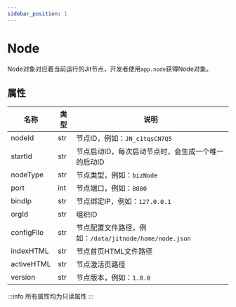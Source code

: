 ```yaml
---
sidebar_position: 1
---
```


# Node

Node对象对应着当前运行的Jit节点，开发者使用`app.node`获得Node对象。

## 属性

| 名称 | 类型 | 说明 |
|------|------|------|
| nodeId | str | 节点ID，例如：`JN_c1tqsCN7Q5` |
| startId | str | 节点启动ID，每次启动节点时，会生成一个唯一的启动ID |
| nodeType | str | 节点类型，例如：`bizNode` |
| port | int | 节点端口，例如：`8080` |
| bindIp | str | 节点绑定IP，例如：`127.0.0.1` |
| orgId | str | 组织ID|
| configFile | str | 节点配置文件路径，例如：`/data/jitnode/home/node.json` |
| indexHTML | str | 节点首页HTML文件路径|
| activeHTML | str | 节点激活页路径|
| version | str | 节点版本，例如：`1.0.0` |

:::info
所有属性均为只读属性
:::